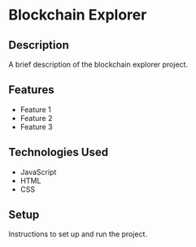 # Blockchain Explorer

## Description

A brief description of the blockchain explorer project.

## Features

- Feature 1
- Feature 2
- Feature 3

## Technologies Used

- JavaScript
- HTML
- CSS

## Setup

Instructions to set up and run the project.

